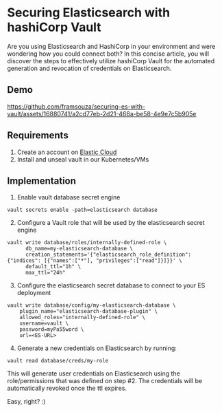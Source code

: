 # Securing Elasticsearch with hashiCorp Vault

Are you using Elasticsearch and HashiCorp in your environment and were wondering how you could connect both?
In this concise article, you will discover the steps to effectively utilize hashiCorp Vault for the automated generation and revocation of credentials on Elasticsearch.

## Demo
https://github.com/framsouza/securing-es-with-vault/assets/16880741/a2cd77eb-2d21-468a-be58-4e9e7c5b905e

## Requirements 
1. Create an account on [Elastic Cloud](https://www.elastic.co/cloud/)
2. Install and unseal vault in our Kubernetes/VMs

## Implementation
1. Enable vault database secret engine

`vault secrets enable -path=elasticsearch database`

2. Configure a Vault role that will be used by the elasticsearch secret engine
```
vault write database/roles/internally-defined-role \
      db_name=my-elasticsearch-database \
      creation_statements='{"elasticsearch_role_definition": {"indices": [{"names":["*"], "privileges":["read"]}]}}' \
      default_ttl="1h" \
      max_ttl="24h"
```

3. Configure the elasticsearch secret database to connect to your ES deployment
```
vault write database/config/my-elasticsearch-database \
    plugin_name="elasticsearch-database-plugin" \
    allowed_roles="internally-defined-role" \
    username=vault \
    password=myPa55word \
    url=<ES-URL>
```

4. Generate a new credentials on Elasticsearch by running:

`vault read database/creds/my-role`

This will generate user credentials on Elasticsearch using the role/permissions that was defined on step #2. The credentials will be automatically revoked once the ttl expires.

Easy, right? :)

